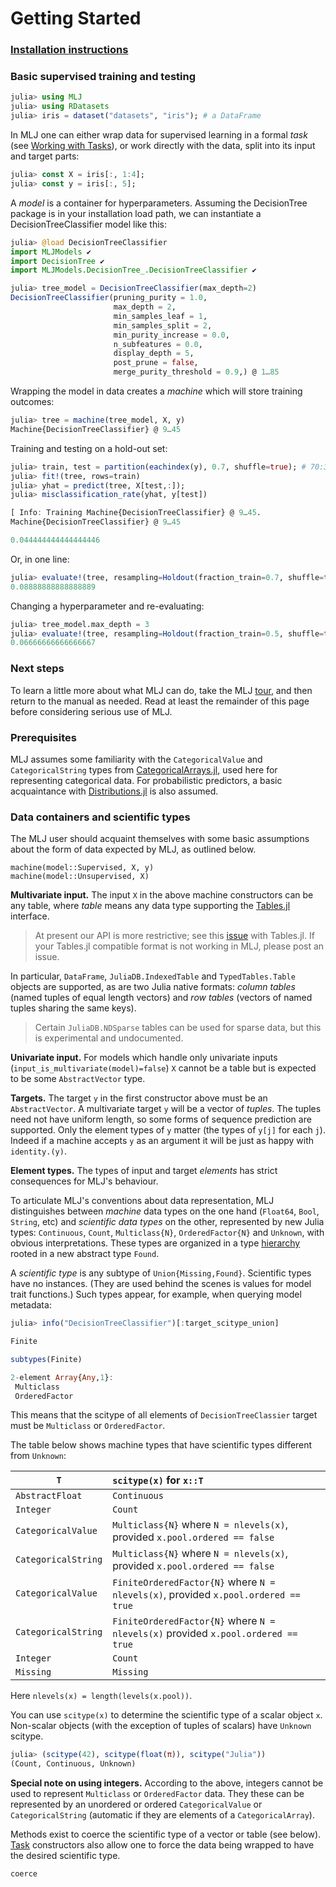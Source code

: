 # Getting Started

### [Installation instructions](https://github.com/alan-turing-institute/MLJ.jl/blob/master/README.md)


### Basic supervised training and testing


```julia
julia> using MLJ
julia> using RDatasets
julia> iris = dataset("datasets", "iris"); # a DataFrame
```

In MLJ one can either wrap data for supervised learning in a formal
*task* (see [Working with Tasks](working_with_tasks.md)), or work
directly with the data, split into its input and target parts:


```julia
julia> const X = iris[:, 1:4];
julia> const y = iris[:, 5];
```

A *model* is a container for hyperparameters. Assuming the
DecisionTree package is in your installation load path, we can
instantiate a DecisionTreeClassifier model like this:

```julia
julia> @load DecisionTreeClassifier
import MLJModels ✔
import DecisionTree ✔
import MLJModels.DecisionTree_.DecisionTreeClassifier ✔

julia> tree_model = DecisionTreeClassifier(max_depth=2)
DecisionTreeClassifier(pruning_purity = 1.0,
                       max_depth = 2,
                       min_samples_leaf = 1,
                       min_samples_split = 2,
                       min_purity_increase = 0.0,
                       n_subfeatures = 0.0,
                       display_depth = 5,
                       post_prune = false,
                       merge_purity_threshold = 0.9,) @ 1…85
```
    
Wrapping the model in data creates a *machine* which will store
training outcomes:

```julia
julia> tree = machine(tree_model, X, y)
Machine{DecisionTreeClassifier} @ 9…45
```

Training and testing on a hold-out set:

```julia
julia> train, test = partition(eachindex(y), 0.7, shuffle=true); # 70:30 split
julia> fit!(tree, rows=train)
julia> yhat = predict(tree, X[test,:]);
julia> misclassification_rate(yhat, y[test])

[ Info: Training Machine{DecisionTreeClassifier} @ 9…45.
Machine{DecisionTreeClassifier} @ 9…45

0.044444444444444446
```

Or, in one line:

```julia
julia> evaluate!(tree, resampling=Holdout(fraction_train=0.7, shuffle=true), measure=misclassification_rate)
0.08888888888888889
```

Changing a hyperparameter and re-evaluating:

```julia
julia> tree_model.max_depth = 3
julia> evaluate!(tree, resampling=Holdout(fraction_train=0.5, shuffle=true), measure=misclassification_rate)
0.06666666666666667
```

### Next steps

To learn a little more about what MLJ can do, take the MLJ
[tour](https://github.com/alan-turing-institute/MLJ.jl/blob/master/docs/src/tour.ipynb),
and then return to the manual as needed. Read at least the remainder
of this page before considering serious use of MLJ.


### Prerequisites

MLJ assumes some familiarity with the `CategoricalValue` and
`CategoricalString` types from
[CategoricalArrays.jl](https://github.com/JuliaData/CategoricalArrays.jl),
used here for representing categorical data. For probabilistic
predictors, a basic acquaintance with
[Distributions.jl](https://github.com/JuliaStats/Distributions.jl) is
also assumed.


### Data containers and scientific types

The MLJ user should acquaint themselves with some
basic assumptions about the form of data expected by MLJ, as outlined
below. 

```
machine(model::Supervised, X, y) 
machine(model::Unsupervised, X)
```

**Multivariate input.** The input `X` in the above machine
constructors can be any table, where *table* means any data type
supporting the [Tables.jl](https://github.com/JuliaData/Tables.jl)
interface.

> At present our API is more restrictive; see this
> [issue](https://github.com/JuliaData/Tables.jl/issues/74) with
> Tables.jl. If your Tables.jl compatible format is not working in
> MLJ, please post an issue.

In particular, `DataFrame`, `JuliaDB.IndexedTable` and
`TypedTables.Table` objects are supported, as are two Julia native
formats: *column tables* (named tuples of equal length vectors) and
*row tables* (vectors of named tuples sharing the same
keys).

> Certain `JuliaDB.NDSparse` tables can be used for sparse data, but
> this is experimental and undocumented.

**Univariate input.** For models which handle only univariate inputs
(`input_is_multivariate(model)=false`) `X` cannot be a table but is
expected to be some `AbstractVector` type.

**Targets.** The target `y` in the first constructor above must be an
`AbstractVector`. A multivariate target `y` will be a vector of
*tuples*. The tuples need not have uniform length, so some forms of
sequence prediction are supported. Only the element types of `y`
matter (the types of `y[j]` for each `j`). Indeed if a machine accepts
`y` as an argument it will be just as happy with `identity.(y)`.

**Element types.** The types of input and target *elements* has strict
consequences for MLJ's behaviour. 

To articulate MLJ's conventions about data representation, MLJ
distinguishes between *machine* data types on the one hand (`Float64`,
`Bool`, `String`, etc) and *scientific data types* on the other,
represented by new Julia types: `Continuous`, `Count`,
`Multiclass{N}`, `OrderedFactor{N}` and `Unknown`, with obvious
interpretations.  These types are organized in a type
[hierarchy](scitypes.png) rooted in a new abstract type `Found`.

A *scientific type* is any subtype of
`Union{Missing,Found}`. Scientific types have no instances. (They are
used behind the scenes is values for model trait functions.) Such
types appear, for example, when querying model metadata:

```julia
julia> info("DecisionTreeClassifier")[:target_scitype_union]
```

```julia
Finite
```

```julia
subtypes(Finite)
```

```julia
2-element Array{Any,1}:
 Multiclass   
 OrderedFactor
```

This means that the scitype of all elements of `DecisionTreeClassier`
target must be `Multiclass` or `OrderedFactor`.

The table below shows machine types that have scientific types different from `Unknown`:

`T`                         |     `scitype(x)` for `x::T`
----------------------------|:--------------------------------
`AbstractFloat`             |      `Continuous`
`Integer`                   |        `Count`
`CategoricalValue`          | `Multiclass{N}` where `N = nlevels(x)`, provided `x.pool.ordered == false` 
`CategoricalString`         | `Multiclass{N}` where `N = nlevels(x)`, provided `x.pool.ordered == false`
`CategoricalValue`          | `FiniteOrderedFactor{N}` where `N = nlevels(x)`, provided `x.pool.ordered == true` 
`CategoricalString`         | `FiniteOrderedFactor{N}` where `N = nlevels(x)` provided `x.pool.ordered == true`
`Integer`                   | `Count`
`Missing`                   |      `Missing`

Here `nlevels(x) = length(levels(x.pool))`.

You can use `scitype(x)` to determine the scientific type of a scalar
object `x`. Non-scalar objects (with the exception of tuples of
scalars) have `Unknown` scitype. 

```julia
julia> (scitype(42), scitype(float(π)), scitype("Julia"))
(Count, Continuous, Unknown)
```

**Special note on using integers.** According to the above, integers
cannot be used to represent `Multiclass` or `OrderedFactor` data. They
these can be represented by an unordered or ordered `CategoricalValue`
or `CategoricalString` (automatic if they are elements of a
`CategoricalArray`).

Methods exist to coerce the scientific type of a vector or table (see
below). [Task](working_with_tasks.md) constructors also allow one to
force the data being wrapped to have the desired scientific type.

```@docs
coerce
```






